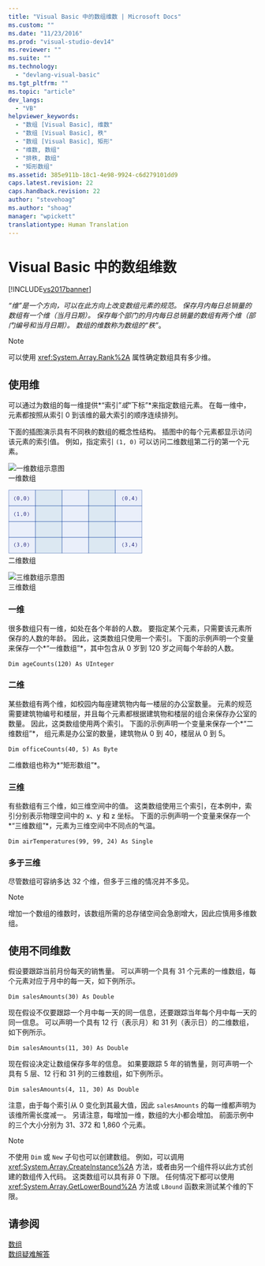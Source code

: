 ```yaml
---
title: "Visual Basic 中的数组维数 | Microsoft Docs"
ms.custom: ""
ms.date: "11/23/2016"
ms.prod: "visual-studio-dev14"
ms.reviewer: ""
ms.suite: ""
ms.technology: 
  - "devlang-visual-basic"
ms.tgt_pltfrm: ""
ms.topic: "article"
dev_langs: 
  - "VB"
helpviewer_keywords: 
  - "数组 [Visual Basic], 维数"
  - "数组 [Visual Basic], 秩"
  - "数组 [Visual Basic], 矩形"
  - "维数, 数组"
  - "排秩, 数组"
  - "矩形数组"
ms.assetid: 385e911b-18c1-4e98-9924-c6d279101dd9
caps.latest.revision: 22
caps.handback.revision: 22
author: "stevehoag"
ms.author: "shoag"
manager: "wpickett"
translationtype: Human Translation
---
```

# Visual Basic 中的数组维数
[!INCLUDE[vs2017banner](../../../../csharp/includes/vs2017banner.md)]

*“维”*是一个方向，可以在此方向上改变数组元素的规范。  保存月内每日总销量的数组有一个维（当月日期）。  保存每个部门的月内每日总销量的数组有两个维（部门编号和当月日期）。  数组的维数称为数组的*“秩”*。  
  
> [!NOTE]
>  可以使用 <xref:System.Array.Rank%2A> 属性确定数组具有多少维。  
  
## 使用维  
 可以通过为数组的每一维提供*“索引”*或*“下标”*来指定数组元素。  在每一维中，元素都按照从索引 0 到该维的最大索引的顺序连续排列。  
  
 下面的插图演示具有不同秩的数组的概念性结构。  插图中的每个元素都显示访问该元素的索引值。  例如，指定索引 `(1, 0)` 可以访问二维数组第二行的第一个元素。  
  
 ![一维数组示意图](../../../../visual-basic/programming-guide/language-features/arrays/media/arrayexdimone.png "ArrayExDimOne")  
一维数组  
  
 ![二维数组示意图](../../../../visual-basic/programming-guide/language-features/arrays/media/arrayexdimtwo.gif "ArrayExDimTwo")  
二维数组  
  
 ![三维数组示意图](../../../../visual-basic/programming-guide/language-features/arrays/media/arrayexdimthree.png "ArrayExDimThree")  
三维数组  
  
### 一维  
 很多数组只有一维，如处在各个年龄的人数。  要指定某个元素，只需要该元素所保存的人数的年龄。  因此，这类数组只使用一个索引。  下面的示例声明一个变量来保存一个*“一维数组”*，其中包含从 0 岁到 120 岁之间每个年龄的人数。  
  
```  
Dim ageCounts(120) As UInteger  
```  
  
### 二维  
 某些数组有两个维，如校园内每座建筑物内每一楼层的办公室数量。  元素的规范需要建筑物编号和楼层，并且每个元素都根据建筑物和楼层的组合来保存办公室的数量。  因此，这类数组使用两个索引。  下面的示例声明一个变量来保存一个*“二维数组”*， 组元素是办公室的数量，建筑物从 0 到 40，楼层从 0 到 5。  
  
```  
Dim officeCounts(40, 5) As Byte  
```  
  
 二维数组也称为*“矩形数组”*。  
  
### 三维  
 有些数组有三个维，如三维空间中的值。  这类数组使用三个索引，在本例中，索引分别表示物理空间中的 x、y 和 z 坐标。  下面的示例声明一个变量来保存一个*“三维数组”*，元素为三维空间中不同点的气温。  
  
```  
Dim airTemperatures(99, 99, 24) As Single  
```  
  
### 多于三维  
 尽管数组可容纳多达 32 个维，但多于三维的情况并不多见。  
  
> [!NOTE]
>  增加一个数组的维数时，该数组所需的总存储空间会急剧增大，因此应慎用多维数组。  
  
## 使用不同维数  
 假设要跟踪当前月份每天的销售量。  可以声明一个具有 31 个元素的一维数组，每个元素对应于月中的每一天，如下例所示。  
  
```  
Dim salesAmounts(30) As Double  
```  
  
 现在假设不仅要跟踪一个月中每一天的同一信息，还要跟踪当年每个月中每一天的同一信息。  可以声明一个具有 12 行（表示月）和 31 列（表示日）的二维数组，如下例所示。  
  
```  
Dim salesAmounts(11, 30) As Double  
```  
  
 现在假设决定让数组保存多年的信息。  如果要跟踪 5 年的销售量，则可声明一个具有 5 层、12 行和 31 列的三维数组，如下例所示。  
  
```  
Dim salesAmounts(4, 11, 30) As Double  
```  
  
 注意，由于每个索引从 0 变化到其最大值，因此 `salesAmounts` 的每一维都声明为该维所需长度减一。  另请注意，每增加一维，数组的大小都会增加。  前面示例中的三个大小分别为 31、372 和 1,860 个元素。  
  
> [!NOTE]
>  不使用 `Dim` 或 `New` 子句也可以创建数组。  例如，可以调用 <xref:System.Array.CreateInstance%2A> 方法，或者由另一个组件将以此方式创建的数组传入代码。  这类数组可以具有非 0 下限。  任何情况下都可以使用 <xref:System.Array.GetLowerBound%2A> 方法或 `LBound` 函数来测试某个维的下限。  
  
## 请参阅  
 [数组](../../../../visual-basic/programming-guide/language-features/arrays/index.md)   
 [数组疑难解答](../../../../visual-basic/programming-guide/language-features/arrays/troubleshooting-arrays.md)